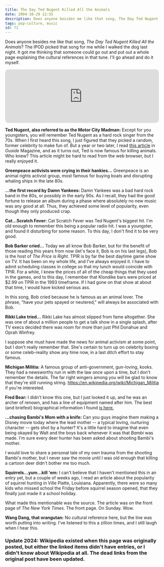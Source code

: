 ```yaml
---
title: The Day Ted Nugent Killed All the Animals
date: 2004-10-29 12:55
description: Does anyone besides me like that song, The Day Ted Nugent Killed All the Animals?  The IPOD picked that song for me while I walked the dog last night.  It got me thinking that someone could go out and put out a whole page explaining the cultural references in that tune.  I'll go ahead and do it myself.
tags: pop-culture, music
id: 71
---
```

Does anyone besides me like that song, *The Day Ted Nugent Killed All the Animals*?  The IPOD picked that song for me while I walked the dog last night.  It got me thinking that someone could go out and put out a whole page explaining the cultural references in that tune.  I'll go ahead and do it myself.

<iframe allow="autoplay *; encrypted-media *; fullscreen *; clipboard-write" frameborder="0" height="175" style="width:100%;max-width:660px;overflow:hidden;border-radius:10px;" sandbox="allow-forms allow-popups allow-same-origin allow-scripts allow-storage-access-by-user-activation allow-top-navigation-by-user-activation" src="https://embed.music.apple.com/us/album/the-day-ted-nugent-killed-all-the-animals/447484440?i=447484442"></iframe>

**Ted Nugent, also referred to as the Motor City Madman:**  Except for you youngsters, you will remember Ted Nugent as a hard rock singer from the 70s.  When I first heard this song, I just figured that they picked a random, former celebrity to make fun of.  But a year or two later, I read <a href="https://www.outsideonline.com/outdoor-adventure/better-environmentalism-through-killing/" class="mainbox">this article</a> in *Ouside* Magazine, and as it turns out, Ted is now famous for killing animals.  Who knew?  This article might be hard to read from the web browser, but I really enjoyed it.

**Greenpeace activists were crying in their hankies...**  Greenpeace is an animal rights activist group, most famous for buying boats and disrupting whaling ships in the late 80s.

**...the first record by Damn Yankees:**  Damn Yankees was a bad hard rock band in the 80s, or possibly in the early 90s.  As I recall, they had the good fortune to release an album during a phase where absolutely no new music was any good at all.  Thus, they achieved some level of popularity, even though they only produced crap.

**Cat...Scratch Fever:**  Cat Scratch Fever was Ted Nugent's biggest hit.  I'm old enough to remember this being a popular radio hit.  I was a youngster, and found it disturbing for some reason.  To this day, I don't find it to be very good.

**Bob Barker cried...**  Today we all know Bob Barker, but for the benefit of those reading this years from now (let's face it, Bob is on his last legs), Bob is the host of *The Price is Right*.  TPIR is by far the best daytime game show on TV.  It has been on my whole life, and I've always enjoyed it.  I have to admit scheduling classes in college so that my lunch would coincide with TPIR.  For a while, I knew the prices of all of the cheap things that they used in the games, and to this day, I remember that Klondike bars were priced at $2.99 on TPIR in the 1993 timeframe.  If I had gone on that show at about that time, I would have kicked serious ass.

In this song, Bob cried because he is famous as an animal lover.  The phrase, "have your pets spayed or neutered," will always be associated with Bob.

**Rikki Lake tried...**  Rikki Lake has almost slipped from fame altogether.  She was one of about a million people to get a talk show in a single splash, after TV execs decided there was room for more than just Phil Donahue and Oprah Winfrey.

I suppose she must have made the news for animal activism at some point, but I don't really remember that.  She's certain to turn up on celebrity boxing or some celeb-reality show any time now, in a last ditch effort to stay famous.

**Michigan Militia:**  A famous group of anti-government, gun-loving, kooks.  They had a newsworthy run in with the law once upon a time, but I don't remember the details.  The far right wingers among you will be glad to know that they're still running string.  <a href="https://en.wikipedia.org/wiki/Michigan_Militia" class="mainbox">https://en.wikipedia.org/wiki/Michigan_Militia</a> if you're interested.

**Fred Bear:**  I didn't know this one, but I just looked it up, and he was an archer of renown, and has a line of equipment named after him.  The best (and briefest) biographical information I found <a href="https://en.wikipedia.org/wiki/Fred_Bear" class="mainbox">is here.</a>

**...chasing Bambi's Mom with a knife:**  Can you guys imagine them making a Disney movie today where the lead mother -- a typical loving, nurturing character -- gets shot by a hunter?  It's a little hard to imagine that even being okayed by Walt and the boys back whenever it was that *Bambi* was made.  I'm sure every deer hunter has been asked about shooting Bambi's mother.

I would love to share a personal tale of my own trauma from the shooting Bambi's mother, but I never saw the movie until I was old enough that killing a cartoon deer didn't bother me too much.

**Squirrels...yum...kill 'em:**  I can't believe that I haven't mentioned this in an entry yet, but a couple of weeks ago, I read an article about the popularity of squirrel hunting in Ville Platte, Louisiana.  Apparently, there were so many kids who missed school the Friday before squirrel season opened, that they finally just made it a school holiday.

What made this mentionable was the source.  The article was on the front page of *The New York Times*.  The front page.  On Sunday.  Wow.

**Wang Dang, that orangutan:**  No cultural reference here, but the line was worth putting into writing.  I've listened to this a zillion times, and I still laugh when I hear this.

<h3>Update 2024:  Wikipedia existed when this page was originally posted, but either the linked items didn't have entries, or I didn't know about Wikipedia at all.  The dead links from the original post have been updated.</h3>

